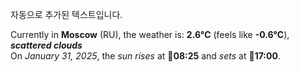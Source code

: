 
자동으로 추가된 텍스트입니다.

<!--START_SECTION:weather:moscow-->
Currently in **Moscow** (RU), the weather is: **2.6°C** (feels like **-0.6°C**), ***scattered clouds***<br/>
On *January 31, 2025*, the *sun rises* at 🌅**08:25** and *sets* at 🌇**17:00**.
<!--END_SECTION:weather-->
